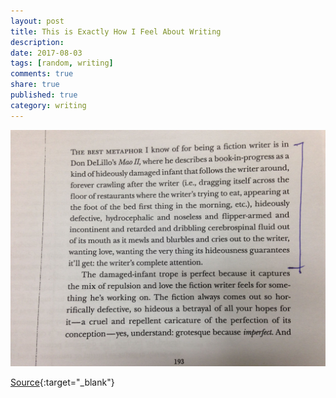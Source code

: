 ```yaml
---
layout: post
title: This is Exactly How I Feel About Writing
description: 
date: 2017-08-03
tags: [random, writing]
comments: true
share: true
published: true
category: writing
---
```


<p align="center">
  <img src="/images/posts/about-writing.jpg">
</p>

[Source](http://centerforfiction.org/forwriters/writers-on-writing/something-to-do-with-work-as-play-david-foster-wallace-and-the-nature-of-the-fun-by-kristopher-jansma/){:target="_blank"}